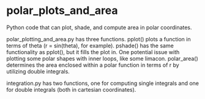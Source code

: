 # polar_plots_and_area
Python code that can plot, shade, and compute area in polar coordinates.

polar_plotting_and_area.py has three functions. pplot() plots a function in terms of theta (r = sin(theta), for example). pshade() has the same functionality as pplot(), but it fills the plot
in. One potential issue with  plotting some polar shapes with inner loops, like some limacon. polar_area() determines the area enclosed within a polar function in terms of r by utilizing double
integrals. 

integration.py has two functions, one for computing single integrals and one for double integrals (both in cartesian coordinates).
